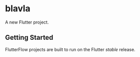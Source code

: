 # blavla

A new Flutter project.

## Getting Started

FlutterFlow projects are built to run on the Flutter _stable_ release.
